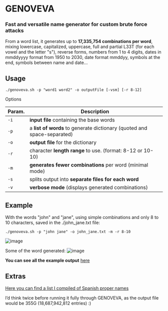 # GENOVEVA

 ### Fast and versatile name generator for custom brute force attacks

From a word list, it generates up to **17,335,754 combinations per word**, mixing lowercase, capitalized, uppercase, full and partial L33T (for each vowel and the letter "s"), reverse forms, numbers from 1 to 4 digits, dates in mmddyyyy format from 1950 to 2030, date format mmddyy, symbols at the end, symbols between name and date...

## Usage
`./genoveva.sh -p "word1 word2" -o outputFile [-vsm] [-r 8-12]`

Options

| Param. | Description |
| --- | --- |
| `-i` | **input file** containing the base words |
| `-p` | a **list of words** to generate dictionary (quoted and space-separated) |
| `-o` | **output file** for the dictionary |
| `-r` | character **length range** to use. (format: 8-12 or 10-10) |
| `-m` | **generates fewer combinations** per word (minimal mode) |
| `-s` | splits output into **separate files for each word** |
| `-v` | **verbose mode** (displays generated combinations) |



## Example 

With the words "john" and "jane", using simple combinations and only 8 to 10 characters, saved in the ./john_jane.txt file:

`./genoveva.sh -p "john jane" -o john_jane.txt -m -r 8-10`


![image](https://github.com/user-attachments/assets/bd1cf64b-bed1-4973-a021-2a054e80efd1)


Some of the word generated:
![image](https://github.com/user-attachments/assets/6a824c41-4ed2-42d6-b93d-2241adce3f7f)


**You can see all the example output** [here](https://raw.githubusercontent.com/joseaguardia/GENOVEVA/refs/heads/master/other_stuffs/john_jane_example_minimal-8to10chars.txt)


## Extras
[Here you can find a list I compiled of Spanish proper names](other_stuffs/spanish_names.txt)

I’d think twice before running it fully through GENOVEVA, as the output file would be 355G (18,687,942,812 entries) :)
